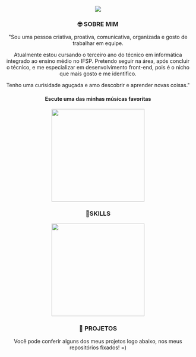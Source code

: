 



<p align="center">
 <img src= "https://media.discordapp.net/attachments/816888490955636747/864915060622098472/Ola_eu_Sou_a_Amanda.png?width=840&height=473  width="500"/>
       </p>
       
       
 <h3 align="center" > 🤓 SOBRE MIM</h3>
 
 <p align = "center">"Sou uma pessoa criativa, proativa, comunicativa, organizada e gosto de trabalhar em equipe. 
 </p>
<p align = "center">Atualmente estou cursando o terceiro ano do técnico em informática integrado ao ensino médio no IFSP. Pretendo seguir na área, após concluir o técnico, e me especializar em desenvolvimento front-end, pois é o nicho que mais gosto e me identifico.
</p>
<p align = "center">Tenho uma curisidade aguçada e amo descobrir e aprender novas coisas."</p>
      
<h4 align="center"> Escute uma das minhas músicas favoritas</h4>
<p align="center">
 <img src= "https://media.discordapp.net/attachments/816888490955636747/865023238320422922/Remini20210714211311523.jpg" width="250"/>
       </p>
<h3 align="center" >📍SKILLS </h3>

<p align= "center"> 
<img src= "https://media.discordapp.net/attachments/816888490955636747/865030748887973958/ei_1626309701636-removebg-preview.png" width="250"/>
       </p>
       


<h3 align="center" >📑 PROJETOS</h3>

<p align = "center">Você pode conferir alguns dos meus projetos logo abaixo, nos meus repositórios fixados! =) </p>
